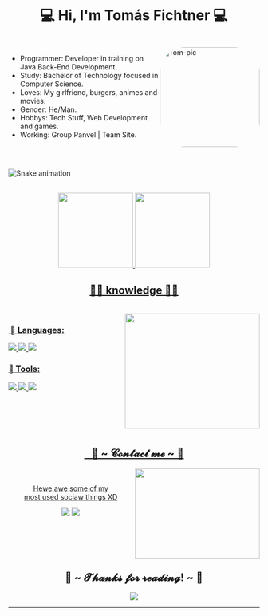 
<body>
<h1 align="center">💻 Hi, I'm Tomás Fichtner 💻</h1>
	<br>

<img align="right" alt="Tom-pic" height="200" style="border-radius:50px;" src="https://c.tenor.com/gw5ULZcDQC4AAAAi/deadpool-unicorn.gif%22%3E">

- Programmer: Developer in training on Java Back-End Development.
- Study: Bachelor of Technology focused in Computer Science.
- Loves: My girlfriend, burgers, animes and movies.
- Gender: He/Man.
- Hobbys: Tech Stuff, Web Development and games.
- Working: Group Panvel | Team Site.

<br>

##
 ![Snake animation](https://github.com/sonytom/sonytom/blob/output/github-contribution-grid-snake.svg)

<br>
 
<div align="center">
  <a href="https://github.com/sonytom">
  <img height="150em" src="https://github-readme-stats.vercel.app/api?username=sonytom&show_icons=true&theme=tokyonight&include_all_commits=true&count_private=true"/>
  <img height="150em" src="https://github-readme-stats.vercel.app/api/top-langs/?username=sonytom&layout=compact&langs_count=7&theme=tokyonight"/>
</div>
	


<p>
	<h2 align="center">👨‍💻 knowledge 👨‍💻</h2>
<p>
	<br>
<img src="https://c.tenor.com/p1KjBP8czCsAAAAC/smile-raymond-reddington.gif" align="right" width="270.5px" height="230.5px">
</div>
<div>

	
<p align="left">
<h3 align="left"> 🔨 Languages: </h3>	
<img src="https://img.shields.io/badge/java%20-%2343853D.svg?&style=for-the-badge&logo=java&logoColor=white"/>
<img src="https://img.shields.io/badge/html5%20-%23E34F26.svg?&style=for-the-badge&logo=html5&logoColor=white"/> 
<img src="https://img.shields.io/badge/css3%20-%231572B6.svg?&style=for-the-badge&logo=css3&logoColor=white"/><br>
<h3 align="left"> 🔨 Tools:  </h3>
<img src="https://img.shields.io/badge/php%20-%231572B6.svg?&style=for-the-badge&logo=php&logoColor=white"/> 
<img src="https://img.shields.io/badge/android%20-%23323330.svg?&style=for-the-badge&logo=android&logoColor=%23F7DF1E"/> 
<img src="https://img.shields.io/badge/gitkraken%20-%23F05033.svg?&style=for-the-badge&logo=git&logoColor=white"/>
<br>

</p>




</div>

<br>
<br>
<br>
<br>
<h2 align="center">   📝 ~ 𝓒𝓸𝓷𝓽𝓪𝓬𝓽 𝓶𝓮 ~ 📝</h2>
<img src="https://c.tenor.com/ZS0AXy6JUa4AAAAC/fairy-tail-smiling.gif" align="right" width="250.5px" height="180.5px">
<br>

<p align="center">
Hewe awe some of my <br>
most used sociaw things XD</p>

<p align="center"></a><a href="https://www.instagram.com/tomfichtnerr/" target="_blank"><img src="https://img.shields.io/badge/@tomfich%20-%239146FF.svg?&style=for-the-badge&logo=instagram&logoColor=white"/></a> <a href="https://discord.gg/gfPu2sMbJD" target="_blank"><img src="https://img.shields.io/badge/tomfich%20-%237289DA.svg?&style=for-the-badge&logo=discord&logoColor=white"/></a>
</p>


</div>
<br>

<div>




<br><br>


	
<!-- <h2 align="center">  ~ 👨‍💻 Git Hub Status 👨‍💻 ~</h2>

<a href="https://github.com/sonytom">
  <img width="400px" align="center" src="https://github-readme-stats.vercel.app/api?username=sonytom&hide_title=true&hide_border=true&show_icons=true&include_all_commits=true&count_private=true&line_height=21&text_color=000&icon_color=000&bg_color=0,ea6161,ffc64d,fffc4d,52fa5a&theme=graywhite" />
</a>


<a href="https://github.com/sonytom">
  <img width="300px" align="center" src="https://github-readme-stats.vercel.app/api/top-langs/?username=sonytom&hide=html&hide_title=true&hide_border=true&layout=compact&langs_count=6&exclude_repo=comp426,Redventures-Movie-Quotes&text_color=000&icon_color=fff&bg_color=0,52fa5a,4dfcff,c64dff&theme=graywhite" />
</a>
	


	
 <img src="https://c.tenor.com/cUDKyJkDr6kAAAAd/iron-man-iron-man-hammer.gif" align="right" height="250" width="200">
</div>

<br><br>






 <div>
<p align="center"><img src="https://img.shields.io/badge/java%20-%2343853D.svg?&style=for-the-badge&logo=java&logoColor=white"/> <img src="https://img.shields.io/badge/html5%20-%23E34F26.svg?&style=for-the-badge&logo=html5&logoColor=white"/> <img src="https://img.shields.io/badge/css3%20-%231572B6.svg?&style=for-the-badge&logo=css3&logoColor=white"/><br>
 <img src="https://img.shields.io/badge/php%20-%231572B6.svg?&style=for-the-badge&logo=php&logoColor=white"/> <img src="https://img.shields.io/badge/android%20-%23323330.svg?&style=for-the-badge&logo=android&logoColor=%23F7DF1E"/> <img src="https://img.shields.io/badge/gitkraken%20-%23F05033.svg?&style=for-the-badge&logo=git&logoColor=white"/> <br><br>
Cursing Bachelor of Technology focused in Computer Science from Uniritter, Porto Alegre. I am a developer in training on Full Stack Development, Machine learning,Javascript and its frameworks.
</p>
<br>
<br>

<h2 align="left">           📝 ~ 𝓒𝓸𝓷𝓽𝓪𝓬𝓽 𝓶𝓮 ~ 📝</h2>
<img src="https://c.tenor.com/ZS0AXy6JUa4AAAAC/fairy-tail-smiling.gif" align="right" width="373.5px" height="208.5px">
<br>
<p align="center">Hewe awe some of my <br>
most used sociaw things XD</p>
<p align="center"></a> <a href="https://discord.gg/gfPu2sMbJD" target="_blank"><img src="https://img.shields.io/badge/tomfich%20-%237289DA.svg?&style=for-the-badge&logo=discord&logoColor=white"/></a></p>
 <p align="center"><a href="https://www.instagram.com/tomfichtnerr/" target="_blank"><img src="https://img.shields.io/badge/@tomfich%20-%239146FF.svg?&style=for-the-badge&logo=instagram&logoColor=white"/></a></p>
</div>
-->

<div>
<h2 align="center">💖 ~ 𝓣𝓱𝓪𝓷𝓴𝓼 𝓯𝓸𝓻 𝓻𝓮𝓪𝓭𝓲𝓷𝓰! ~ 💖</h2>
<div align="center">
<img src="https://c.tenor.com/CnJdWGkM66QAAAAC/jax-teller.gif">
</div>
<hr>
</div>

</body>


